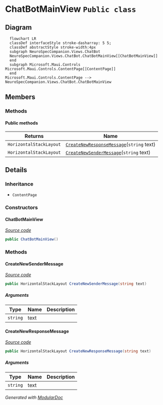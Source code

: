 # ChatBotMainView `Public class`

## Diagram
```mermaid
  flowchart LR
  classDef interfaceStyle stroke-dasharray: 5 5;
  classDef abstractStyle stroke-width:4px
  subgraph NeuroSpecCompanion.Views.ChatBot
  NeuroSpecCompanion.Views.ChatBot.ChatBotMainView[[ChatBotMainView]]
  end
  subgraph Microsoft.Maui.Controls
Microsoft.Maui.Controls.ContentPage[[ContentPage]]
  end
Microsoft.Maui.Controls.ContentPage --> NeuroSpecCompanion.Views.ChatBot.ChatBotMainView
```

## Members
### Methods
#### Public  methods
| Returns | Name |
| --- | --- |
| `HorizontalStackLayout` | [`CreateNewResponseMessage`](#createnewresponsemessage)(`string` text) |
| `HorizontalStackLayout` | [`CreateNewSenderMessage`](#createnewsendermessage)(`string` text) |

## Details
### Inheritance
 - `ContentPage`

### Constructors
#### ChatBotMainView
[*Source code*](https://github.com///blob//NeuroSpecCompanion/Views/ChatBot/ChatBotMainView.xaml.cs#L96)
```csharp
public ChatBotMainView()
```

### Methods
#### CreateNewSenderMessage
[*Source code*](https://github.com///blob//NeuroSpecCompanion/Views/ChatBot/ChatBotMainView.xaml.cs#L22)
```csharp
public HorizontalStackLayout CreateNewSenderMessage(string text)
```
##### Arguments
| Type | Name | Description |
| --- | --- | --- |
| `string` | text |   |

#### CreateNewResponseMessage
[*Source code*](https://github.com///blob//NeuroSpecCompanion/Views/ChatBot/ChatBotMainView.xaml.cs#L60)
```csharp
public HorizontalStackLayout CreateNewResponseMessage(string text)
```
##### Arguments
| Type | Name | Description |
| --- | --- | --- |
| `string` | text |   |

*Generated with* [*ModularDoc*](https://github.com/hailstorm75/ModularDoc)

